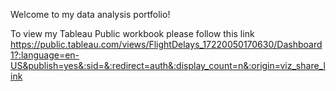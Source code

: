 Welcome to my data analysis portfolio!

To view my Tableau Public workbook please follow this link 
https://public.tableau.com/views/FlightDelays_17220050170630/Dashboard1?:language=en-US&publish=yes&:sid=&:redirect=auth&:display_count=n&:origin=viz_share_link
